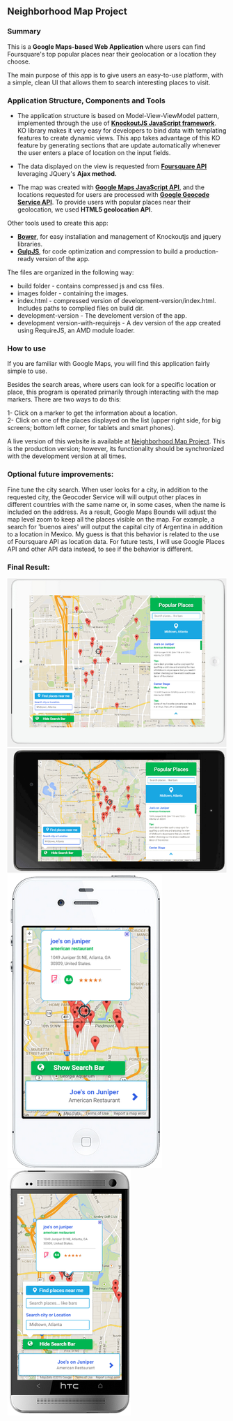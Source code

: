 ## Neighborhood Map Project

### Summary

<p>This is a <b>Google Maps-based Web Application</b> where users can find Foursquare's top popular places near
their geolocation or a location they choose.</p>

<p>The main purpose of this app is to give users an easy-to-use platform, with a simple, clean UI
that allows them to search interesting places to visit.</p>

### Application Structure, Components and Tools

* The application structure is based on Model-View-ViewModel pattern, implemented through the use of
  <b><a href="http://knockoutjs.com/documentation/introduction.html">KnockoutJS JavaScript framework</a></b>.
  KO library makes it very easy for developers to bind data with templating features to create dynamic
  views. This app takes advantage of this KO feature by generating sections that are update automatically whenever
  the user enters a place of location on the input fields.

* The data displayed on the view is requested from <b><a href="https://developer.foursquare.com/overview/">Foursquare
  API</a></b> leveraging JQuery's <b>Ajax method.</b>

* The map was created with <b><a href="https://developers.google.com/maps/documentation/javascript/tutorial">Google Maps
  JavaScript API</a></b>, and the locations requested for users are processed with
  <b><a href="https://developers.google.com/maps/documentation/geocoding/">Google Geocode Service API</a></b>.
  To provide users with popular places near their geolocation, we used <b>HTML5 geolocation API</b>.

Other tools used to create this app:

* <b><a href="http://bower.io/">Bower</a></b>, for easy installation and management of Knockoutjs and jquery libraries.
* <b><a href="http://gulpjs.com/">GulpJS</a></b>, for code optimization and compression to build a production-ready
  version of the app.

The files are organized in the following way:

* build folder - contains compressed js and css files.
* images folder - containing the images.
* index.html - compressed version of development-version/index.html. Includes paths to complied files on build dir.
* development-version - The develoment version of the app.
* development version-with-requirejs - A dev version of the app created using RequireJS, an AMD module loader.


### How to use
If you are familiar with Google Maps, you will find this application fairly simple to use.

Besides the search areas, where users can look for a specific location or place, this program is
operated primarily through interacting with the map markers. There are two ways to do this:

1- Click on a marker to get the information about a location.<br/>
2- Click on one of the places displayed on the list (upper right side, for big screens; bottom left corner,
   for tablets and smart phones).

A live version of this website is available
at <a href="http://yozaira.github.io/frontend-nanodegree-project5-knockout-gmaps">Neighborhood Map Project</a>.
This is the production version; however, its functionality should be synchronized with the development version
at all times.


### Optional future improvements:
Fine tune the city search.  When user looks for a city, in addition to the requested city, the Geocoder Service will
will output other places in different countries with the same name or, in some cases, when the name is included on the address.  As a result, Google Maps Bounds will adjust the map level zoom to keep all the places visible on the map. For example, a search for 'buenos aires' will output the capital city of Argentina in addition to a location in Mexico.
My guess is that this behavior is related to the use of Foursquare API as location data. For future tests, I will use Google Places API and other API data instead, to see if the behavior is different.


### Final Result:

![Page Speed on Desktops](development-version/app-images/gmapp-desktop.png)
![Page Speed on Desktops](development-version/app-images/gmapp-tablet.png)
![Page Speed on Desktops](development-version/app-images/gmapp-ph.png)
![Page Speed on Desktops](development-version/app-images/gmapp-ph2.png)

